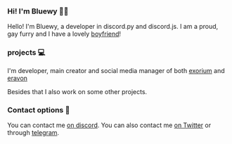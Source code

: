 ### Hi! I'm Bluewy 👋🏻
Hello! I'm Bluewy,
a developer in discord.py and discord.js.
I am a proud, gay furry and I have a lovely [boyfriend](https://github.com/ToothyDev)!

### projects 💻
I'm developer, main creator 
and social media manager of both 
[exorium](https://github.com/ThePawKingdom/exorium/)
and [eravon](https://github.com/BluewyDev/eravon)

Besides that I also work on some other projects.

### Contact options 📳
You can contact me [on discord](https://discord.com/users/698080201158033409). 
You can also contact me [on Twitter](https://Twitter.com/profile/Bluewydahoosk)
or through [telegram](https://t.me/BluewyStraats).
